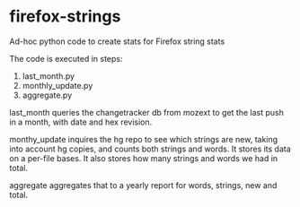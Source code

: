 # firefox-strings
Ad-hoc python code to create stats for Firefox string stats

The code is executed in steps:

1. last_month.py
2. monthly_update.py
3. aggregate.py

last_month queries the changetracker db from mozext to get the last push in a month, with date and hex revision.

monthy_update inquires the hg repo to see which strings are new, taking into account hg copies,
and counts both strings and words. It stores its data on a per-file bases. It also stores how many strings
and words we had in total.

aggregate aggregates that to a yearly report for words, strings, new and total.
